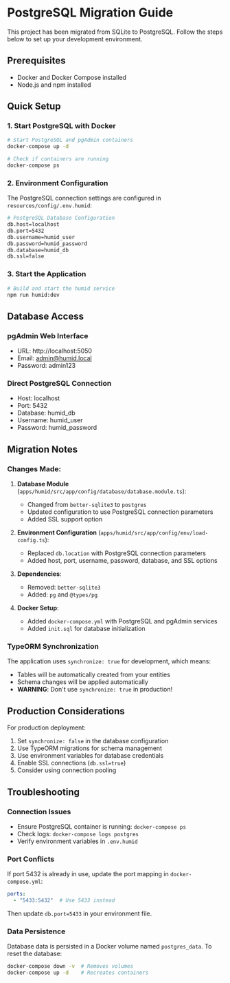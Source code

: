 # PostgreSQL Migration Guide

This project has been migrated from SQLite to PostgreSQL. Follow the steps below to set up your development environment.

## Prerequisites

- Docker and Docker Compose installed
- Node.js and npm installed

## Quick Setup

### 1. Start PostgreSQL with Docker

```bash
# Start PostgreSQL and pgAdmin containers
docker-compose up -d

# Check if containers are running
docker-compose ps
```

### 2. Environment Configuration

The PostgreSQL connection settings are configured in `resources/config/.env.humid`:

```bash
# PostgreSQL Database Configuration
db.host=localhost
db.port=5432
db.username=humid_user
db.password=humid_password
db.database=humid_db
db.ssl=false
```

### 3. Start the Application

```bash
# Build and start the humid service
npm run humid:dev
```

## Database Access

### pgAdmin Web Interface
- URL: http://localhost:5050
- Email: admin@humid.local
- Password: admin123

### Direct PostgreSQL Connection
- Host: localhost
- Port: 5432
- Database: humid_db
- Username: humid_user
- Password: humid_password

## Migration Notes

### Changes Made:

1. **Database Module** (`apps/humid/src/app/config/database/database.module.ts`):
   - Changed from `better-sqlite3` to `postgres`
   - Updated configuration to use PostgreSQL connection parameters
   - Added SSL support option

2. **Environment Configuration** (`apps/humid/src/app/config/env/load-config.ts`):
   - Replaced `db.location` with PostgreSQL connection parameters
   - Added host, port, username, password, database, and SSL options

3. **Dependencies**:
   - Removed: `better-sqlite3`
   - Added: `pg` and `@types/pg`

4. **Docker Setup**:
   - Added `docker-compose.yml` with PostgreSQL and pgAdmin services
   - Added `init.sql` for database initialization

### TypeORM Synchronization

The application uses `synchronize: true` for development, which means:
- Tables will be automatically created from your entities
- Schema changes will be applied automatically
- **WARNING**: Don't use `synchronize: true` in production!

## Production Considerations

For production deployment:

1. Set `synchronize: false` in the database configuration
2. Use TypeORM migrations for schema management
3. Use environment variables for database credentials
4. Enable SSL connections (`db.ssl=true`)
5. Consider using connection pooling

## Troubleshooting

### Connection Issues
- Ensure PostgreSQL container is running: `docker-compose ps`
- Check logs: `docker-compose logs postgres`
- Verify environment variables in `.env.humid`

### Port Conflicts
If port 5432 is already in use, update the port mapping in `docker-compose.yml`:
```yaml
ports:
  - "5433:5432"  # Use 5433 instead
```
Then update `db.port=5433` in your environment file.

### Data Persistence
Database data is persisted in a Docker volume named `postgres_data`. To reset the database:
```bash
docker-compose down -v  # Removes volumes
docker-compose up -d    # Recreates containers
```
